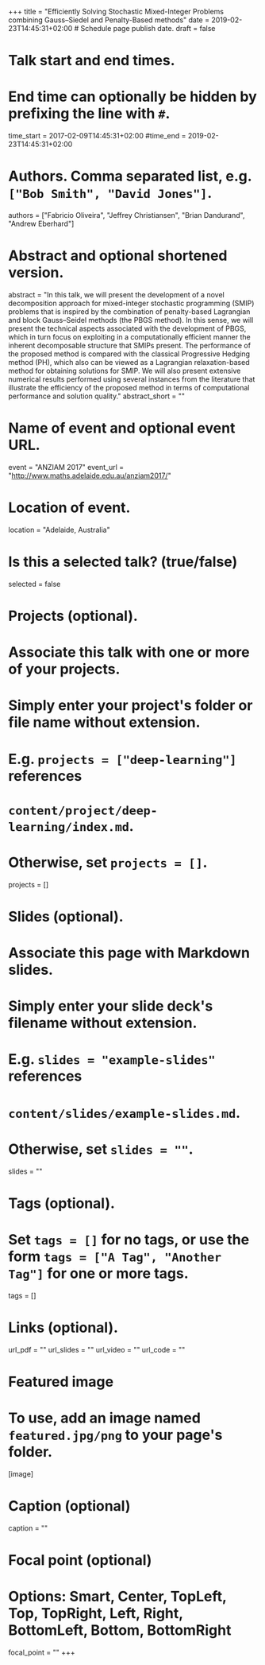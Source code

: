 +++
title = "Efficiently Solving Stochastic Mixed-Integer Problems combining Gauss–Siedel and Penalty-Based methods"
date = 2019-02-23T14:45:31+02:00  # Schedule page publish date.
draft = false

# Talk start and end times.
#   End time can optionally be hidden by prefixing the line with `#`.
time_start = 2017-02-09T14:45:31+02:00
#time_end = 2019-02-23T14:45:31+02:00

# Authors. Comma separated list, e.g. `["Bob Smith", "David Jones"]`.
authors = ["Fabricio Oliveira", "Jeffrey Christiansen", "Brian Dandurand", "Andrew Eberhard"]

# Abstract and optional shortened version.
abstract = "In this talk, we will present the development of a novel decomposition approach for mixed-integer stochastic programming (SMIP) problems that is inspired by the combination of penalty-based Lagrangian and block Gauss–Seidel methods (the PBGS method). In this sense, we will present the technical aspects associated with the development of PBGS, which in turn focus on exploiting in a computationally efficient manner the inherent decomposable structure that SMIPs present. The performance of the proposed method is compared with the classical Progressive Hedging method (PH), which also can be viewed as a Lagrangian relaxation-based method for obtaining solutions for SMIP. We will also present extensive numerical results performed using several instances from the literature that illustrate the efficiency of the proposed method in terms of computational performance and solution quality."
abstract_short = ""

# Name of event and optional event URL.
event = "ANZIAM 2017"
event_url = "http://www.maths.adelaide.edu.au/anziam2017/"

# Location of event.
location = "Adelaide, Australia"

# Is this a selected talk? (true/false)
selected = false

# Projects (optional).
#   Associate this talk with one or more of your projects.
#   Simply enter your project's folder or file name without extension.
#   E.g. `projects = ["deep-learning"]` references 
#   `content/project/deep-learning/index.md`.
#   Otherwise, set `projects = []`.
projects = []

# Slides (optional).
#   Associate this page with Markdown slides.
#   Simply enter your slide deck's filename without extension.
#   E.g. `slides = "example-slides"` references 
#   `content/slides/example-slides.md`.
#   Otherwise, set `slides = ""`.
slides = ""

# Tags (optional).
#   Set `tags = []` for no tags, or use the form `tags = ["A Tag", "Another Tag"]` for one or more tags.
tags = []

# Links (optional).
url_pdf = ""
url_slides = ""
url_video = ""
url_code = ""

# Featured image
# To use, add an image named `featured.jpg/png` to your page's folder. 
[image]
  # Caption (optional)
  caption = ""

  # Focal point (optional)
  # Options: Smart, Center, TopLeft, Top, TopRight, Left, Right, BottomLeft, Bottom, BottomRight
  focal_point = ""
+++
